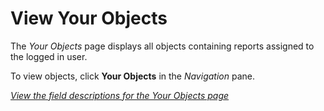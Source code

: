 # View Your Objects

The *Your Objects* page displays all objects containing reports assigned
to the logged in user.

To view objects, click **Your Objects** in the *Navigation* pane.

*[View the field descriptions for the Your Objects
page](../Page_Desc/Your_Objects_H.htm)*
